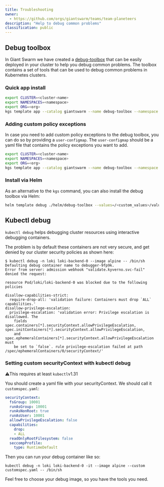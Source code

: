 ```yaml
---
title: Troubleshooting
owner:
  - https://github.com/orgs/giantswarm/teams/team-planeteers
description: "Help to debug common problems"
classification: public
---
```


## Debug toolbox

In Giant Swarm we have created a [debug-toolbox](https://github.com/giantswarm/debug-toolbox) that can be easily deployed in your cluster to help you debug common problems. The toolbox contains a set of tools that can be used to debug common problems in Kubernetes clusters.

### Quick app install

```sh
export CLUSTER=<cluster-name>
export NAMESPACES=<namespace>
export ORG=<org>
kgs template app --catalog giantswarm --name debug-toolbox --namespace org-$ORG --target-namespace $NAMESPACE --version 1.1.0 --cluster-name $CLUSTER
```

### Adding custom policy exceptions

In case you need to add custom policy exceptions to the debug toolbox, you can do so by providing a `user-configmap`. The `user-configmap` should be a yaml file that contains the policy exceptions you want to add.

```sh
export CLUSTER=<cluster-name>
export NAMESPACES=<namespace>
export ORG=<org>
kgs template app --catalog giantswarm --name debug-toolbox --namespace org-$ORG --target-namespace $NAMESPACE --version 1.1.0 --cluster-name $CLUSTER --user-configmap=helm/debug-toolbox/values_pss_example.yaml
```

### Install via Helm

As an alternative to the `kgs` command, you can also install the debug toolbox via Helm:

```sh
helm template debug ./helm/debug-toolbox --values=/<custom_values>/values.yaml
```

## Kubectl debug

`kubectl debug` helps debugging cluster resources using interactive debugging containers.

The problem is by default these containers are not very secure, and get denied by our cluster security policies as shown here:
```
$ kubectl debug -n loki loki-backend-0 --image alpine -- /bin/sh
Defaulting debug container name to debugger-9fp9k.
Error from server: admission webhook "validate.kyverno.svc-fail" denied the request: 

resource Pod/loki/loki-backend-0 was blocked due to the following policies 

disallow-capabilities-strict:
  require-drop-all: 'validation failure: Containers must drop `ALL` capabilities.'
disallow-privilege-escalation:
  privilege-escalation: 'validation error: Privilege escalation is disallowed. The
    fields spec.containers[*].securityContext.allowPrivilegeEscalation, spec.initContainers[*].securityContext.allowPrivilegeEscalation,
    and spec.ephemeralContainers[*].securityContext.allowPrivilegeEscalation must
    be set to `false`. rule privilege-escalation failed at path /spec/ephemeralContainers/0/securityContext/'
```

### Setting custom securityContext with kubectl debug

⚠️This requires at least `kubectl`v1.31

You should create a yaml file with your securityContext. We should call it `customspec.yaml`:
```yaml
securityContext:
  fsGroup: 10001
  runAsGroup: 10001
  runAsNonRoot: true
  runAsUser: 10001
  allowPrivilegeEscalation: false
  capabilities:
    drop:
    - ALL
  readOnlyRootFilesystem: false
  seccompProfile:
    type: RuntimeDefault
```

Then you can run your debug container like so:
```
kubectl debug -n loki loki-backend-0 -it --image alpine --custom customspec.yaml -- /bin/sh
```

Feel free to choose your debug image, so you have the tools you need.
